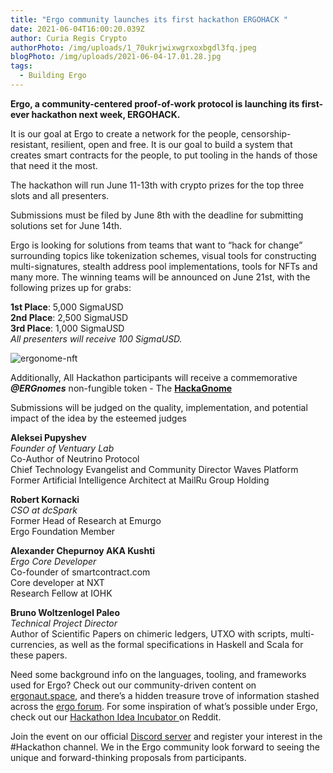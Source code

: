 ```yaml
---
title: "Ergo community launches its first hackathon ERGOHACK "
date: 2021-06-04T16:00:20.039Z
author: Curia Regis Crypto
authorPhoto: /img/uploads/1_70ukrjwixwgrxoxbgdl3fq.jpeg
blogPhoto: /img/uploads/2021-06-04-17.01.28.jpg
tags:
  - Building Ergo
---
```

**Ergo, a community-centered proof-of-work protocol is launching its first-ever hackathon next week, ERGOHACK.** 

It is our goal at Ergo to create a network for the people, censorship-resistant, resilient, open and free. It is our goal to build a system that creates smart contracts for the people, to put tooling in the hands of those that need it the most.  

The hackathon will run June 11-13th with crypto prizes for the top three slots and all presenters. 

Submissions must be filed by June 8th with the deadline for submitting solutions set for June 14th. 

Ergo is looking for solutions from teams that want to “hack for change” surrounding topics like tokenization schemes, visual tools for constructing multi-signatures, stealth address pool implementations, tools for NFTs and many more.  The winning teams will be announced on June 21st, with the following prizes up for grabs:

**1st Place**: 5,000 SigmaUSD\
**2nd Place**: 2,500 SigmaUSD\
**3rd Place**: 1,000 SigmaUSD\
*All presenters will receive 100 SigmaUSD.*

![ergonome-nft](/img/uploads/2021-06-04-17.07.57.jpg)

Additionally, All Hackathon participants will receive a commemorative ***@ERGnomes*** non-fungible token  -  The **[HackaGnome](https://twitter.com/ERGnomes/status/1397206492433027089?s=20)**

Submissions will be judged on the quality, implementation, and potential impact of the idea by the esteemed judges 

**Aleksei Pupyshev**\
*Founder of Ventuary Lab*\
Co-Author of Neutrino Protocol\
Chief Technology Evangelist and Community Director Waves Platform\
Former Artificial Intelligence Architect at MailRu Group Holding

**Robert Kornacki**\
*CSO at dcSpark*\
Former Head of Research at Emurgo\
Ergo Foundation Member

**Alexander Chepurnoy AKA Kushti**\
*Ergo Core Developer* \
Co-founder of smartcontract.com\
Core developer at NXT\
Research Fellow at IOHK

**Bruno Woltzenlogel Paleo**\
*Technical Project Director*\
Author of Scientific Papers on chimeric ledgers, UTXO with scripts, multi-currencies, as well as the formal specifications in Haskell and Scala for these papers.

Need some background info on the languages, tooling, and frameworks used for Ergo?
Check out our community-driven content on [ergonaut.space](https://ergonaut.space/en/hackathon), and there’s a hidden treasure trove of information stashed across the [ergo forum](https://www.ergoforum.org/c/research-and-development/7?order=views). For some inspiration of what’s possible under Ergo, check out our [Hackathon Idea Incubator ](https://www.reddit.com/r/ergonauts/comments/nmof7c/hackathon_idea_incubator/)on Reddit. 

Join the event on our official [Discord server](https://discord.gg/kj7s7nb) and register your interest in the #Hackathon channel. 
We in the Ergo community look forward to seeing the unique and forward-thinking proposals from participants.